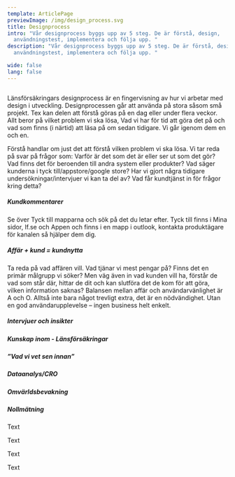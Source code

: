 ```yaml
---
template: ArticlePage
previewImage: /img/design_process.svg
title: Designprocess
intro: "Vår designprocess byggs upp av 5 steg. De är förstå, design,
  användningstest, implementera och följa upp. "
description: "Vår designprocess byggs upp av 5 steg. De är förstå, design,
  användningstest, implementera och följa upp. "

wide: false
lang: false
---
```

<figure class="Image null Image__wide"><img src="/img/designprocess.svg" srcset="/img/designprocess.svg 2x" alt=""><figcaption><div class="Image__caption"></div></figcaption></figure>

Länsförsäkringars designprocess är en fingervisning av hur vi arbetar med design i utveckling. Designprocessen går att använda på stora såsom små projekt. Tex kan delen att förstå göras på en dag eller under flera veckor. Allt beror på vilket problem vi ska lösa, Vad vi har för tid att göra det på och vad som finns (i närtid) att läsa på om sedan tidigare. Vi går igenom dem en och en.

<section>
<Collapse title="Förstå">
<div class="content">



Förstå handlar om just det att förstå vilken problem vi ska lösa. Vi tar reda på svar på frågor som: Varför är det som det är eller ser ut som det gör? Vad finns det för beroenden till andra system eller produkter? Vad säger kunderna i tyck till/appstore/google store? Har vi gjort några tidigare undersökningar/intervjuer vi kan ta del av? Vad får kundtjänst in för frågor kring detta? 

##### Kundkommentarer

Se över Tyck till mapparna och sök på det du letar efter. Tyck till finns i Mina sidor, lf.se och Appen och finns i en mapp i outlook, kontakta produktägare för kanalen så hjälper dem dig.

##### Affär + kund = kundnytta

Ta reda på vad affären vill. Vad tjänar vi mest pengar på? Finns det en primär målgrupp vi söker? Men väg även in vad kunden vill ha, förstår de vad som står där, hittar de dit och kan slutföra det de kom för att göra, vilken information saknas? Balansen mellan affär och användarvänlighet är A och O. Alltså inte bara något trevligt extra, det är en nödvändighet. Utan en god användarupplevelse – ingen business helt enkelt.

##### Intervjuer och insikter



##### Kunskap inom - Länsförsäkringar



##### ”Vad vi vet sen innan”



##### Dataanalys/CRO



##### Omvärldsbevakning



##### Nollmätning

</div></Collapse>
<Collapse title="Design">
<div class="content">





Text


</div></Collapse>
<Collapse title="Användningstester">
<div class="content">





Text


</div></Collapse>
<Collapse title="Implementera">
<div class="content">





Text


</div></Collapse>
<Collapse title="Följ upp">
<div class="content">





Text


</div></Collapse>
</section>